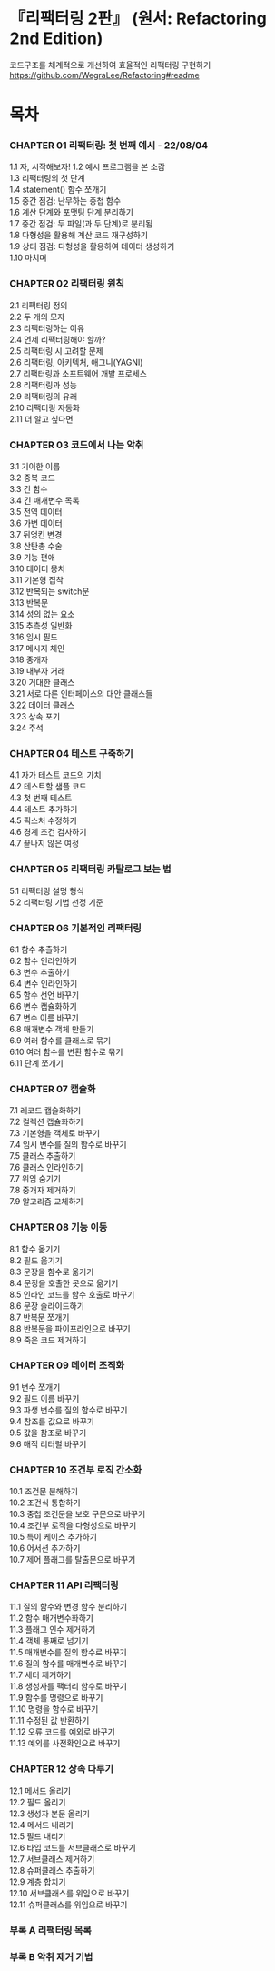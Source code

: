 # 『리팩터링 2판』 (원서: Refactoring 2nd Edition)
코드구조를 체계적으로 개선하여 효율적인 리팩터링 구현하기
https://github.com/WegraLee/Refactoring#readme

# 목차
### CHAPTER 01 리팩터링: 첫 번째 예시 - 22/08/04
1.1 자, 시작해보자!
1.2 예시 프로그램을 본 소감  
1.3 리팩터링의 첫 단계  
1.4 statement() 함수 쪼개기  
1.5 중간 점검: 난무하는 중첩 함수  
1.6 계산 단계와 포맷팅 단계 분리하기  
1.7 중간 점검: 두 파일(과 두 단계)로 분리됨  
1.8 다형성을 활용해 계산 코드 재구성하기  
1.9 상태 점검: 다형성을 활용하여 데이터 생성하기  
1.10 마치며

### CHAPTER 02 리팩터링 원칙
2.1 리팩터링 정의  
2.2 두 개의 모자  
2.3 리팩터링하는 이유  
2.4 언제 리팩터링해야 할까?  
2.5 리팩터링 시 고려할 문제  
2.6 리팩터링, 아키텍처, 애그니(YAGNI)  
2.7 리팩터링과 소프트웨어 개발 프로세스  
2.8 리팩터링과 성능  
2.9 리팩터링의 유래  
2.10 리팩터링 자동화  
2.11 더 알고 싶다면  

### CHAPTER 03 코드에서 나는 악취
3.1 기이한 이름  
3.2 중복 코드    
3.3 긴 함수  
3.4 긴 매개변수 목록  
3.5 전역 데이터  
3.6 가변 데이터  
3.7 뒤엉킨 변경    
3.8 산탄총 수술  
3.9 기능 편애  
3.10 데이터 뭉치  
3.11 기본형 집착  
3.12 반복되는 switch문  
3.13 반복문    
3.14 성의 없는 요소  
3.15 추측성 일반화  
3.16 임시 필드  
3.17 메시지 체인  
3.18 중개자  
3.19 내부자 거래  
3.20 거대한 클래스  
3.21 서로 다른 인터페이스의 대안 클래스들  
3.22 데이터 클래스  
3.23 상속 포기  
3.24 주석  

### CHAPTER 04 테스트 구축하기
4.1 자가 테스트 코드의 가치  
4.2 테스트할 샘플 코드  
4.3 첫 번째 테스트  
4.4 테스트 추가하기    
4.5 픽스처 수정하기  
4.6 경계 조건 검사하기  
4.7 끝나지 않은 여정  

### CHAPTER 05 리팩터링 카탈로그 보는 법
5.1 리팩터링 설명 형식  
5.2 리팩터링 기법 선정 기준  

### CHAPTER 06 기본적인 리팩터링
6.1 함수 추출하기  
6.2 함수 인라인하기  
6.3 변수 추출하기  
6.4 변수 인라인하기  
6.5 함수 선언 바꾸기  
6.6 변수 캡슐화하기  
6.7 변수 이름 바꾸기  
6.8 매개변수 객체 만들기  
6.9 여러 함수를 클래스로 묶기  
6.10 여러 함수를 변환 함수로 묶기  
6.11 단계 쪼개기  

### CHAPTER 07 캡슐화
7.1 레코드 캡슐화하기  
7.2 컬렉션 캡슐화하기  
7.3 기본형을 객체로 바꾸기  
7.4 임시 변수를 질의 함수로 바꾸기  
7.5 클래스 추출하기  
7.6 클래스 인라인하기    
7.7 위임 숨기기  
7.8 중개자 제거하기    
7.9 알고리즘 교체하기  

### CHAPTER 08 기능 이동
8.1 함수 옮기기  
8.2 필드 옮기기  
8.3 문장을 함수로 옮기기  
8.4 문장을 호출한 곳으로 옮기기  
8.5 인라인 코드를 함수 호출로 바꾸기  
8.6 문장 슬라이드하기  
8.7 반복문 쪼개기  
8.8 반복문을 파이프라인으로 바꾸기  
8.9 죽은 코드 제거하기  
  
### CHAPTER 09 데이터 조직화  
9.1 변수 쪼개기  
9.2 필드 이름 바꾸기  
9.3 파생 변수를 질의 함수로 바꾸기  
9.4 참조를 값으로 바꾸기  
9.5 값을 참조로 바꾸기  
9.6 매직 리터럴 바꾸기  
  
### CHAPTER 10 조건부 로직 간소화  
10.1 조건문 분해하기  
10.2 조건식 통합하기  
10.3 중첩 조건문을 보호 구문으로 바꾸기  
10.4 조건부 로직을 다형성으로 바꾸기  
10.5 특이 케이스 추가하기  
10.6 어서션 추가하기  
10.7 제어 플래그를 탈출문으로 바꾸기  
  
### CHAPTER 11 API 리팩터링  
11.1 질의 함수와 변경 함수 분리하기  
11.2 함수 매개변수화하기  
11.3 플래그 인수 제거하기  
11.4 객체 통째로 넘기기  
11.5 매개변수를 질의 함수로 바꾸기  
11.6 질의 함수를 매개변수로 바꾸기  
11.7 세터 제거하기  
11.8 생성자를 팩터리 함수로 바꾸기  
11.9 함수를 명령으로 바꾸기  
11.10 명령을 함수로 바꾸기  
11.11 수정된 값 반환하기  
11.12 오류 코드를 예외로 바꾸기  
11.13 예외를 사전확인으로 바꾸기  
  
### CHAPTER 12 상속 다루기  
12.1 메서드 올리기  
12.2 필드 올리기  
12.3 생성자 본문 올리기  
12.4 메서드 내리기  
12.5 필드 내리기  
12.6 타입 코드를 서브클래스로 바꾸기  
12.7 서브클래스 제거하기  
12.8 슈퍼클래스 추출하기  
12.9 계층 합치기  
12.10 서브클래스를 위임으로 바꾸기  
12.11 슈퍼클래스를 위임으로 바꾸기  

### 부록 A 리팩터링 목록
### 부록 B 악취 제거 기법
